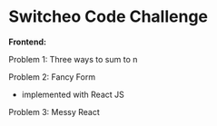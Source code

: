 # Switcheo Code Challenge

**Frontend:**

Problem 1: Three ways to sum to n

Problem 2: Fancy Form
* implemented with React JS

Problem 3: Messy React
